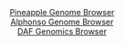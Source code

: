 <div id="Pineapple_Genome_Browser" align="center">
  <a href="https://igv.org/app/?sessionURL=blob:zZNra9swGIX_i6BlA8eW5cSJDWW4TdJmvW1102wtxSi27IjqVklx2oT896llY19WaD5sDISQXnQ55.jRBrREGyoFSAHyw54fhsADZiFXOeaKkQvMiQFpjZkhHtCkJpqIkoB0A2psLJ5enbmdC2uVSYOAWtXhWDTSN5GPOV5LgVfGLyUPjiRjeC41tlKb4FDjVga0aTsrMsdK.e7uyO8FFbY4wEwtpDAyUEQ0xcqdV_wqFQ0RkpOCL5mlrwIKp8dprPwaf8pmeVaWxJhT8jypDrLTSXYTjaa3x_HR7fTyZDaNZ_s5bQS2S00Oot6NYsN8nSB9xPgeGi_jlw6euB5.Ho6_70XD_dGTopqYg7AfDrqwG0Pk4qGiIk__k3PX6I7ub.NxlKPL8PyLxFwPcb6HDldCrqvjQZO94XzrASbLpeMBlAvdT0PoRTD2eijuvAzDgQdh4vLRkoL07t4DVuPywS2_2wD7rBw1wJDH5StAHpC6IhqknQTCfpgkqNftd2GShFtvA5aa_b1wx9OrpA9RhlBc1JRZh3RVGKGMj4Xw27L2m_WOaV5lZ1x0kSKja1ONvk245vNHqYgLNZm8yZG7_PUJndX3aPon5L1HiG_nu.JGw6_Xi3g4XbvPxRtrz9t8kPHDxwfEL8o_BhQ5u7uFU0vNsXXrXcVNfxLXYk2xsK7QUkPnlFH7PHM5yhVIQxQ5cEEpmXQkAt3MP0APemEPfvwNaLS93_4A">Pineapple Genome Browser</a>
</div>
<div id="Alphonso_Genome_Browser" align="center">
  <a href="https://igv.org/app/?sessionURL=blob:zZLtbpswGIXvxVKnTSJgTICAVE30I2nWtd0a0aypKuSAIV7Bdm0DSaPc.9xq0_50UvNj0ySEzCuDz3l4tqAjUlHOQAyQ7fq26wILqBXvZ7gRNbnEDVEgLnGtiAUkKYkkLCcg3oISK43T68_mzZXWQsWOQ7UYNJhV3FaejRv8xBnulZ3zxjnmdY2XXGLNpXKOJO64Q6tu0JMlFsI2Z3u27xRYYwfXYsWZ4o4grMp6873s1yirCOMNyZq21vQlQGbymIyFXeKPyXyW5DlR6pxspsVhcj5NbrzTdDEJjhfp1dk8DebvZrRiWLeSHCaduJlJtrjYUDGb9ZvF4_FXUqbL0fr2wDt5d7oWVBJ16IbuaAiHQQgNGMoKsv6fOpuL7tnbn0zCetTAq3Rc0uBbtT5AR6oozT06QOMJfb29C3YWqHneGhtAvpJh7ELLg4Hlo2DwvHRHFoSRYSQ5BfHdvQW0xPmD2X63BXojjDNAkcf2RR8LcFkQCeJBBGHoRhHyh.EQRpG7s7aglfXfAzxOr6MQogShICtprY3QRaaYUDZmzO7y0q6e9iR6pNtVc8Ki9ixaX_bCUPyiBBp_n5rV7Wj6B54WMMe__EhT9i2p_ol_bwli6.W.0k0_Re0FmsiqWfjs9Fk03KOG36gi2Ty8CgiZuvvBKblssDb7zcQ8_nSuw5Jips2go4ouaU31Zm448h7ELvKMuiDnNTcuAlkt30MLWq4PP_xW1Nvd734A">Alphonso Genome Browser</a>
</div>


<div id="DAF_Genomics_Browser" align="center">
  <a href="https://igv.org/app/?sessionURL=blob:tZFra9swFIb_i6D95Jtkx44NYXirt2bpMmjqJksp4dSWY6225UrynAv57xNex2AXxqADSUicy_vqPEf0hQrJeIMiRCw8sjBGBpIl7xdQtxWdQ00ligqoJDWQoAUVtMkoio6oAKkgvb7SlaVSrYxsO4fC3NKG1yyTlnQtaE3JO1VSnWoSC2o48AZ6aWW81skKbKjakjeS25BlVErTsVvabDc96ON7bDO0pJu6qxQbVDfahDaWWwVot6zJ6e4vRv6Dsl7sVbxcxEP9jO6n.SSeTeNbN0nX7_w36_Tj5TL1l.cLtm1AdYJOVtvD9D3czJmXjF38CE5VzsrDar74lJy5F.fJrmWCygkO8NhzvJHropOBKp51GgHKSoEj7BkBGRvE88znqzvy9QwEZyi6uzeQEpA96vS7I1L7VoNCkj51AzMDcZFTgSIzdJwAhyEZeYHnhCE.GUfUieqFSb5Nr8PAITEhvvUAtdYvWDWMTwv9GnwpjD911vtfMU37hFx.3uV.ddPv4fbh6oy8Xq2Jk16o.YffgvK0_z9.rOCiBqVD357PWKDSejVt1A8u7un.9BU-">DAF Genomics Browser</a>
</div>
